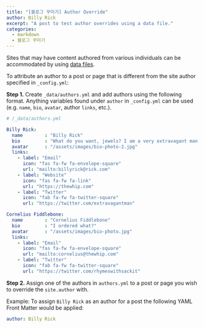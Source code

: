 ```yaml
---
title: "[블로그 꾸미기] Author Override"
author: Billy Rick
excerpt: "A post to test author overrides using a data file."
categories: 
  - markdown
  - 블로그 꾸미기
---
```


Sites that may have content authored from various individuals can be accommodated by using [data files](https://jekyllrb.com/docs/datafiles/).

To attribute an author to a post or page that is different from the site author specified in `_config.yml`:

**Step 1.** Create `_data/authors.yml` and add authors using the following format. Anything variables found under `author` in `_config.yml` can be used (e.g. `name`, `bio`, `avatar`, author `links`, etc.).

```yaml
# /_data/authors.yml

Billy Rick:
  name        : "Billy Rick"
  bio         : "What do you want, jewels? I am a very extravagant man."
  avatar      : "/assets/images/bio-photo-2.jpg"
  links:
    - label: "Email"
      icon: "fas fa-fw fa-envelope-square"
      url: "mailto:billyrick@rick.com"
    - label: "Website"
      icon: "fas fa-fw fa-link"
      url: "https://thewhip.com"
    - label: "Twitter"
      icon: "fab fa-fw fa-twitter-square"
      url: "https://twitter.com/extravagantman"

Cornelius Fiddlebone:
  name        : "Cornelius Fiddlebone"
  bio         : "I ordered what?"
  avatar      : "/assets/images/bio-photo.jpg"
  links:
    - label: "Email"
      icon: "fas fa-fw fa-envelope-square"
      url: "mailto:cornelius@thewhip.com"
    - label: "Twitter"
      icon: "fab fa-fw fa-twitter-square"
      url: "https://twitter.com/rhymeswithsackit"
```

**Step 2.** Assign one of the authors in `authors.yml` to a post or page you wish to override the `site.author` with. 

Example: To assign `Billy Rick` as an author for a post the following YAML Front Matter would be applied:

```yaml
author: Billy Rick
```